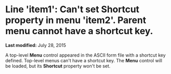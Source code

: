 
# Line 'item1': Can't set Shortcut property in menu 'item2'. Parent menu cannot have a shortcut key.

 **Last modified:** July 28, 2015

A top-level  **Menu** control appeared in the ASCII form file with a shortcut key defined. Top-level menus can't have a shortcut key. The **Menu** control will be loaded, but its **Shortcut** property won't be set.
